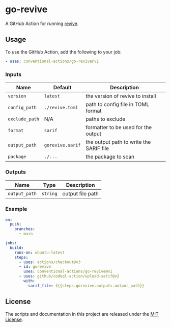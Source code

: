 # go-revive

A GitHub Action for running [revive](https://revive.run/).

## Usage

To use the GitHub Action, add the following to your job:

```yaml
- uses: conventional-actions/go-revive@v1
```

### Inputs

| Name           | Default          | Description                              |
|----------------|------------------|------------------------------------------|
| `version`      | `latest`         | the version of revive to install         |
| `config_path`  | `./revive.toml`  | path to config file in TOML format       |
| `exclude_path` | N/A              | paths to exclude                         |
| `format`       | `sarif`          | formatter to be used for the output      |
| `output_path`  | `gorevive.sarif` | the output path to write the SARIF file  |
| `package`      | `./...`          | the package to scan                      |

### Outputs

| Name          | Type     | Description      |
|---------------|----------|------------------|
| `output_path` | `string` | output file path |

### Example

```yaml
on:
  push:
    branches:
      - main

jobs:
  build:
    runs-on: ubuntu-latest
    steps:
      - uses: actions/checkout@v3
      - id: gorevive
        uses: conventional-actions/go-revive@v1
      - uses: github/codeql-action/upload-sarif@v2
        with:
          sarif_file: ${{steps.gorevive.outputs.output_path}}
```

## License

The scripts and documentation in this project are released under the [MIT License](LICENSE).

